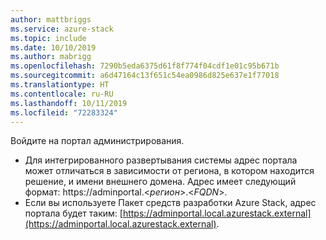 ```yaml
---
author: mattbriggs
ms.service: azure-stack
ms.topic: include
ms.date: 10/10/2019
ms.author: mabrigg
ms.openlocfilehash: 7290b5eda6375d61f8f774f04cdf1e01c95b671b
ms.sourcegitcommit: a6d47164c13f651c54ea0986d825e637e1f77018
ms.translationtype: HT
ms.contentlocale: ru-RU
ms.lasthandoff: 10/11/2019
ms.locfileid: "72283324"
---
```

Войдите на портал администрирования.
- Для интегрированного развертывания системы адрес портала может отличаться в зависимости от региона, в котором находится решение, и имени внешнего домена. Адрес имеет следующий формат: https://adminportal.&lt;*регион*&gt;.&lt;*FQDN*&gt;.
- Если вы используете Пакет средств разработки Azure Stack, адрес портала будет таким: [https://adminportal.local.azurestack.external](https://adminportal.local.azurestack.external).